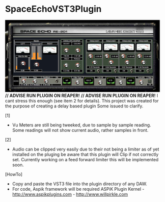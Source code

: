 # SpaceEchoVST3Plugin
![Screenshot](SPACEECHO.JPG)
**// ADVISE RUN PLUGIN ON REAPER!**
**// ADVISE RUN PLUGIN ON REAPER!**
I cant stress this enough (see item 2 for details).
This project was created for the purpose of creating a delay based plugin
Some issued to clarify.

[1]
- Vu Meters are still being tweeked, due to sample by sample reading.
  Some readings will not show current audio, rather samples in front.
  
[2]
- Audio can be clipped very easily due to their not being a limiter as of yet installed on the pluging 
  be aware that this plugin will Clip if not correctly set. Currently working on a feed forward limiter this will be implemented soon.
  
[HowTo]
- Copy and paste the VST3 file into the plugin directory of any DAW.
- For code, Aspik framework will be required ASPiK Plugin Kernel 
    		- http://www.aspikplugins.com
    		- http://www.willpirkle.com
